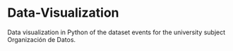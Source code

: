 # Data-Visualization
Data visualization in Python of the dataset events for the university subject Organización de Datos.
